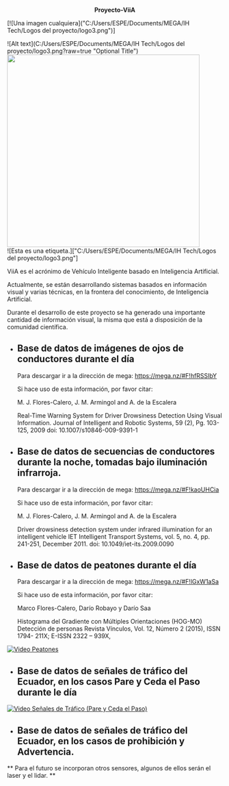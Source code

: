 <p align="center">
<b>Proyecto-ViiA</b><br>
</p>
 

[![Una imagen cualquiera]("C:/Users/ESPE/Documents/MEGA/IH Tech/Logos del proyecto/logo3.png")]

![Alt text](C:/Users/ESPE/Documents/MEGA/IH Tech/Logos del proyecto/logo3.png?raw=true "Optional Title")
<br>
  <img  width="450" src="C:\\Users\\ESPE\\Documents\\MEGA\\IH/Tech\\Logos/del/proyecto\\logo3.png" />
<br>
![Esta es una etiqueta.]["C:/Users/ESPE/Documents/MEGA/IH Tech/Logos del proyecto/logo3.png"]

ViiA es el acrónimo de Vehículo Inteligente basado en Inteligencia Artificial.

Actualmente, se están desarrollando sistemas basados en información visual y varias técnicas, en la frontera del conocimiento, de Inteligencia Artificial.
 
Durante el desarrollo de este proyecto se ha generado una importante cantidad de información visual, la misma que está a disposición de la comunidad científica. 

* ## Base de datos de imágenes de ojos de conductores durante el día

    Para descargar ir a la dirección de mega:
    https://mega.nz/#F!hfRSSIbY

    Si hace uso de esta información, por favor citar:

    M. J. Flores-Calero, J. M. Armingol and A. de la Escalera
    
    Real-Time Warning System for Driver Drowsiness Detection Using Visual Information. 
    Journal of Intelligent and Robotic Systems, 59 (2), Pg. 103-125, 2009
    doi: 10.1007/s10846-009-9391-1 
 * ## Base de datos de secuencias de conductores durante la noche, tomadas bajo iluminación infrarroja.

    Para descargar ir a la dirección de mega:
    https://mega.nz/#F!kaoUHCia

    Si hace uso de esta información, por favor citar:

    M. J. Flores-Calero, J. M. Armingol and A. de la Escalera
    
    Driver drowsiness detection system under infrared illumination for an intelligent vehicle
    IET Intelligent Transport Systems, vol. 5, no. 4, pp. 241-251, December 2011.
    doi: 10.1049/iet-its.2009.0090
* ## Base de datos de peatones durante el día

    Para descargar ir a la dirección de mega:
    https://mega.nz/#F!lGxW1aSa


    Si hace uso de esta información, por favor citar:

    Marco Flores-Calero, Darío Robayo y Darío Saa
    
    Histograma del Gradiente con Múltiples Orientaciones (HOG-MO) Detección de personas 
    Revista Vínculos, Vol. 12, Número 2 (2015), ISSN 1794- 211X; E-ISSN 2322 – 939X, 
    
 [![Video Peatones](https://img.youtube.com/vi/YOUTUBE_VIDEO_ID_HERE/0.jpg)](https://www.youtube.com/watch?v=7fc5hH-lrGA) 


* ## Base de datos de señales de tráfico del Ecuador, en los casos Pare y Ceda el Paso durante le día


 [![Video Señales de Tráfico (Pare y Ceda el Paso)](https://img.youtube.com/vi/YOUTUBE_VIDEO_ID_HERE/0.jpg)](https://www.youtube.com/watch?v=3XNiLd3Ye4M) 
 
* ## Base de datos de señales de tráfico del Ecuador, en los casos de prohibición y Advertencia.


** Para el futuro se incorporan otros sensores, algunos de ellos serán el laser y el lidar. **
